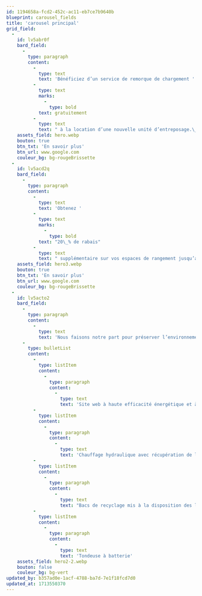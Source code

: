 ```yaml
---
id: 1194658a-fcd2-452c-ac11-eb7ce7b9640b
blueprint: carousel_fields
title: 'carousel principal'
grid_field:
  -
    id: lv5abr0f
    bard_field:
      -
        type: paragraph
        content:
          -
            type: text
            text: 'Bénéficiez d’un service de remorque de chargement '
          -
            type: text
            marks:
              -
                type: bold
            text: gratuitement
          -
            type: text
            text: " à la location d’une nouvelle unité d’entreposage.\_"
    assets_field: hero.webp
    bouton: true
    btn_txt: 'En savoir plus'
    btn_url: www.google.com
    couleur_bg: bg-rougeBrissette
  -
    id: lv5acd2q
    bard_field:
      -
        type: paragraph
        content:
          -
            type: text
            text: 'Obtenez '
          -
            type: text
            marks:
              -
                type: bold
            text: "20\_% de rabais"
          -
            type: text
            text: " supplémentaire sur vos espaces de rangement jusqu’au 30\_avril 2024."
    assets_field: hero3.webp
    bouton: true
    btn_txt: 'En savoir plus'
    btn_url: www.google.com
    couleur_bg: bg-rougeBrissette
  -
    id: lv5acto2
    bard_field:
      -
        type: paragraph
        content:
          -
            type: text
            text: 'Nous faisons notre part pour préserver l’environnement.'
      -
        type: bulletList
        content:
          -
            type: listItem
            content:
              -
                type: paragraph
                content:
                  -
                    type: text
                    text: 'Site web à haute efficacité énergétique et à faibles émissions de carbone'
          -
            type: listItem
            content:
              -
                type: paragraph
                content:
                  -
                    type: text
                    text: 'Chauffage hydraulique avec récupération de la chaleur produite par l’entreprise voisine'
          -
            type: listItem
            content:
              -
                type: paragraph
                content:
                  -
                    type: text
                    text: "Bacs de recyclage mis à la disposition des locataires\_"
          -
            type: listItem
            content:
              -
                type: paragraph
                content:
                  -
                    type: text
                    text: 'Tondeuse à batterie'
    assets_field: hero2-2.webp
    bouton: false
    couleur_bg: bg-vert
updated_by: b357ad0e-1acf-4788-ba7d-7e1f18fcd7d0
updated_at: 1713550370
---
```


